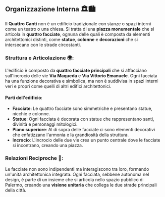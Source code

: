 ## Organizzazione Interna 🏛️🏙️

Il **Quattro Canti** non è un edificio tradizionale con stanze o spazi interni come un teatro o una chiesa. Si tratta di una **piazza monumentale** che si articola in **quattro facciate**, ognuna delle quali è composta da elementi architettonici distinti, come **statue**, **colonne** e **decorazioni** che si intersecano con le strade circostanti.

### Struttura e Articolazione 🌍:
L'edificio è composto da **quattro facciate principali** che si affacciano sull'incrocio delle vie **Via Maqueda** e **Via Vittorio Emanuele**. Ogni facciata ha una funzione decorativa e simbolica, ma non è suddivisa in spazi interni veri e propri come quelli di altri edifici architettonici.

#### Parti dell'edificio:
- **Facciate**: Le quattro facciate sono simmetriche e presentano statue, nicchie e colonne.
- **Statue**: Ogni facciata è decorata con statue che rappresentano santi, divinità e personaggi mitologici.
- **Piano superiore**: Al di sopra delle facciate ci sono elementi decorativi che enfatizzano l'armonia e la grandiosità della struttura.
- **Incrocio**: L'incrocio delle due vie crea un punto centrale dove le facciate si incontrano, creando una piazza.

### Relazioni Reciproche 📐:
Le facciate non sono indipendenti ma interagiscono tra loro, formando un'unità architettonica integrata. Ogni facciata, sebbene autonoma nel design, è parte di un insieme che si articola nello spazio pubblico di Palermo, creando una **visione unitaria** che collega le due strade principali della città.

